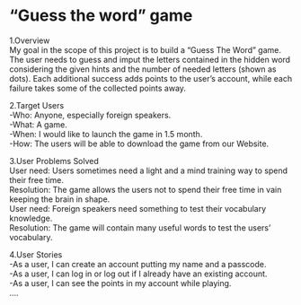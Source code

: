 
# “Guess the word” game

1.Overview\
My goal in the scope of this project is to build a “Guess The Word” game. The user needs to guess and imput the letters contained in  the hidden word considering the given hints and the number of needed letters (shown as dots). Each additional success adds points to the user’s account, while each failure takes some of the collected points away.

2.Target Users\
-Who: Anyone, especially foreign speakers.\
-What: A game.\
-When: I would like to launch the game in 1.5 month.\
-How: The users will be able to download the game from our Website.

3.User Problems Solved\
User need: Users sometimes need a light and a mind training way to spend their free time. \
Resolution: The game allows the users not to spend their free time in vain keeping the brain in shape. \
User need: Foreign speakers need something to test their vocabulary knowledge.\
Resolution: The game will contain many useful words to test the users’ vocabulary. 


4.User Stories\
-As a user, I can create an account putting my name and a passcode.\
-As a user, I can log in or log out if I already have an existing account.\
-As a user, I can see the points in my account while playing.\
....
